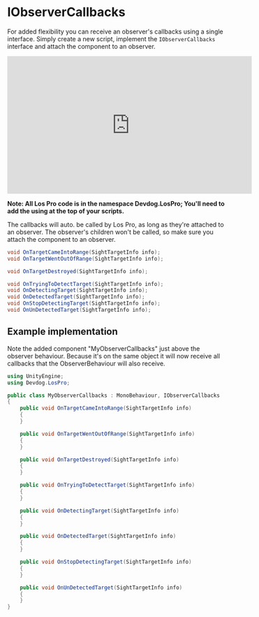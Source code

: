 # IObserverCallbacks

For added flexibility you can receive an observer's callbacks using a single interface. Simply create a new script, implement the `IObserverCallbacks` interface and attach the component to an observer.

<iframe width="560" height="315" src="https://www.youtube.com/embed/vYYkynDsF6g" frameborder="0" allow="autoplay; encrypted-media" allowfullscreen></iframe>

**Note: All Los Pro code is in the namespace Devdog.LosPro; You'll need to add the using at the top of your scripts.**

The callbacks will auto. be called by Los Pro, as long as they're attached to an observer. The observer's children won't be called, so make sure you attach the component to an observer.

```csharp
void OnTargetCameIntoRange(SightTargetInfo info);
void OnTargetWentOutOfRange(SightTargetInfo info);

void OnTargetDestroyed(SightTargetInfo info);

void OnTryingToDetectTarget(SightTargetInfo info);
void OnDetectingTarget(SightTargetInfo info);
void OnDetectedTarget(SightTargetInfo info);
void OnStopDetectingTarget(SightTargetInfo info);
void OnUnDetectedTarget(SightTargetInfo info);
```

## Example implementation

Note the added component "MyObserverCallbacks" just above the observer behaviour. Because it's on the same object it will now receive all callbacks that the ObserverBehaviour will also receive.

```csharp
using UnityEngine;
using Devdog.LosPro;

public class MyObserverCallbacks : MonoBehaviour, IObserverCallbacks
{
    public void OnTargetCameIntoRange(SightTargetInfo info)
    {
    }

    public void OnTargetWentOutOfRange(SightTargetInfo info)
    {
    }

    public void OnTargetDestroyed(SightTargetInfo info)
    {
    }

    public void OnTryingToDetectTarget(SightTargetInfo info)
    {
    }

    public void OnDetectingTarget(SightTargetInfo info)
    {
    }

    public void OnDetectedTarget(SightTargetInfo info)
    {
    }

    public void OnStopDetectingTarget(SightTargetInfo info)
    {
    }

    public void OnUnDetectedTarget(SightTargetInfo info)
    {
    }
}
```